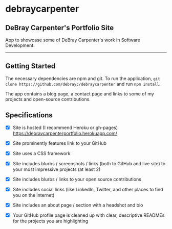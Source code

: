 # debraycarpenter
## DeBray Carpenter's Portfolio Site

App to showcase some of DeBray Carpenter's work in Software Development.
___________________________________________________
## Getting Started

The necessary dependencies are npm and git. To run the application, ```git clone https://github.com/debrayc/debraycarpenter``` and run ```npm install```.

The app contains a blog page, a contact page and links to some of my projects and open-source contributions.

## Specifications
-[x] Site is hosted (I recommend Heroku or gh-pages)
    https://debraycarpenterportfolio.herokuapp.com/

-[x]  Site prominently features link to your GitHub

-[x]  Site uses a CSS framework

-[x]  Site includes blurbs / screenshots / links (both to GitHub and live site) to your most impressive projects (at least 2)

-[x]  Site includes blurbs / links to your open source contributions

-[x]  Site includes social links (like LinkedIn, Twitter, and other places to find you on the internet)

-[x]  Site includes an about page / section with a headshot and bio

-[x]  Your GitHub profile page is cleaned up with clear, descriptive READMEs for the projects you are highlighting
